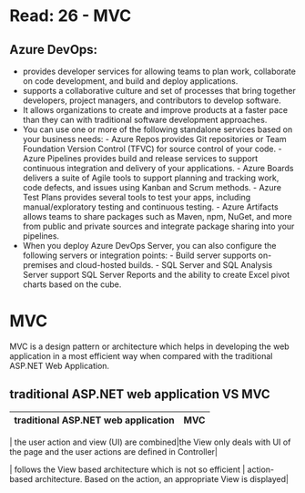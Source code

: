 # Read: 26 - MVC
## Azure DevOps:
- provides developer services for allowing teams to plan work, collaborate on code development, and build and deploy applications.
- supports a collaborative culture and set of processes that bring together developers, project managers, and contributors to develop software.
- It allows organizations to create and improve products at a faster pace than they can with traditional software development approaches.
- You can use one or more of the following standalone services based on your business needs:
      - Azure Repos provides Git repositories or Team Foundation Version Control (TFVC) for source control of your code. 
      - Azure Pipelines provides build and release services to support continuous integration and delivery of your applications.
      - Azure Boards delivers a suite of Agile tools to support planning and tracking work, code defects, and issues using Kanban and Scrum methods.
      - Azure Test Plans provides several tools to test your apps, including manual/exploratory testing and continuous testing.
      - Azure Artifacts allows teams to share packages such as Maven, npm, NuGet, and more from public and private sources and integrate package sharing into your pipelines.
- When you deploy Azure DevOps Server, you can also configure the following servers or integration points:
       - Build server supports on-premises and cloud-hosted builds.
       - SQL Server and SQL Analysis Server support SQL Server Reports and the ability to create Excel pivot charts based on the cube. 
# MVC
MVC is a design pattern or architecture which helps in developing the web application in a most efficient way when compared with the traditional ASP.NET Web Application.

## traditional ASP.NET web application VS MVC

| traditional ASP.NET web application      | MVC |
| ---------------------------------------------------- | --------------------------------- |



|  the user action and view (UI) are combined|the View only deals with UI of the page and the user actions are defined in Controller|

| follows the View based architecture which is not so efficient | action-based architecture. Based on the action, an appropriate View is displayed|

